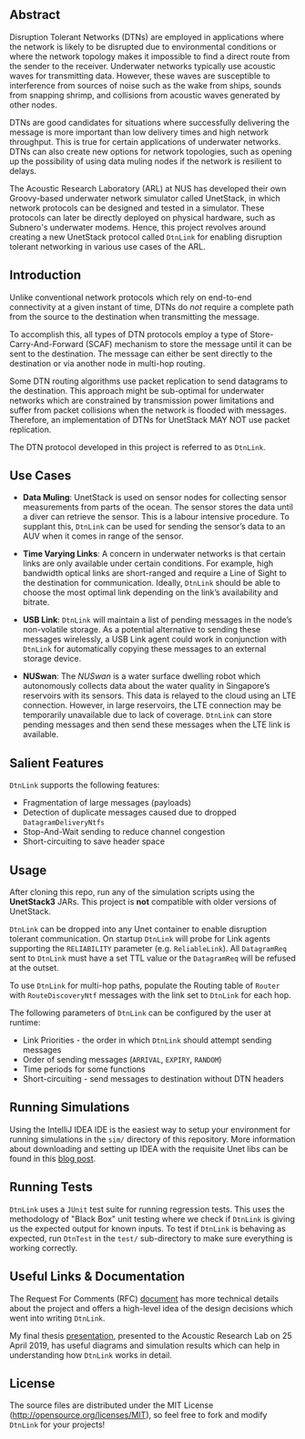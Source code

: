 Abstract
---------

Disruption Tolerant Networks (DTNs) are employed in applications where the network is likely to be disrupted due to environmental conditions or where the network topology makes it impossible to find a direct route from the sender to the receiver. Underwater networks typically use acoustic waves for transmitting data. However, these waves are susceptible to interference from sources of noise such as the wake from ships, sounds from snapping shrimp, and collisions from acoustic waves generated by other nodes.

DTNs are good candidates for situations where successfully delivering the message is more important than low delivery times and high network throughput. This is true for certain applications of underwater networks. DTNs can also create new options for network topologies, such as opening up the possibility of using data muling nodes if the network is resilient to delays.

The Acoustic Research Laboratory (ARL) at NUS has developed their own Groovy-based underwater network simulator called UnetStack, in which network protocols can be designed and tested in a simulator. These protocols can later be directly deployed on physical hardware, such as Subnero's underwater modems. Hence, this project revolves around creating a new UnetStack protocol called `DtnLink` for enabling disruption tolerant networking in various use cases of the ARL.

Introduction
---------
Unlike conventional network protocols which rely on end-to-end
connectivity at a given instant of time, DTNs do *not* require a
complete path from the source to the destination when transmitting the
message.

To accomplish this, all types of DTN protocols employ a type of
Store-Carry-And-Forward (SCAF) mechanism to store the message until it
can be sent to the destination. The message can either be sent directly
to the destination or via another node in multi-hop routing.

Some DTN routing algorithms use packet replication to send datagrams to
the destination. This approach might be sub-optimal for underwater
networks which are constrained by transmission power limitations and
suffer from packet collisions when the network is flooded with messages.
Therefore, an implementation of DTNs for UnetStack MAY NOT use packet
replication.

The DTN protocol developed in this project is referred to as `DtnLink`.

Use Cases
---------

-   **Data Muling**: UnetStack is used on sensor nodes for collecting
    sensor measurements from parts of the ocean. The sensor stores the
    data until a diver can retrieve the sensor. This is a labour
    intensive procedure. To supplant this, `DtnLink` can be used for
    sending the sensor’s data to an AUV when it comes in range of the
    sensor.

-   **Time Varying Links**: A concern in underwater networks is that
    certain links are only available under certain conditions. For
    example, high bandwidth optical links are short-ranged and require a
    Line of Sight to the destination for communication. Ideally,
    `DtnLink` should be able to choose the most optimal link
    depending on the link’s availability and bitrate.

-   **USB Link**: `DtnLink` will maintain a list of pending messages
    in the node’s non-volatile storage. As a potential alternative to
    sending these messages wirelessly, a USB Link agent could work in
    conjunction with `DtnLink` for automatically copying these
    messages to an external storage device.

-   **NUSwan**: The *NUSwan* is a water surface dwelling robot which
    autonomously collects data about the water quality in Singapore’s
    reservoirs with its sensors. This data is relayed to the cloud using
    an LTE connection. However, in large reservoirs, the LTE connection
    may be temporarily unavailable due to lack of coverage.
    `DtnLink` can store pending messages and then send these
    messages when the LTE link is available.

Salient Features
---------

`DtnLink` supports the following features:
- Fragmentation of large messages (payloads)
- Detection of duplicate messages caused due to dropped `DatagramDeliveryNtfs`
- Stop-And-Wait sending to reduce channel congestion
- Short-circuiting to save header space

Usage
---------

After cloning this repo, run any of the simulation scripts using the **UnetStack3** JARs. This project is **not** compatible with older versions of UnetStack.

`DtnLink` can be dropped into any Unet container to enable disruption tolerant communication. On startup `DtnLink` will probe for Link agents supporting the `RELIABILITY` parameter (e.g. `ReliableLink`). All `DatagramReq` sent to `DtnLink` must have a set TTL value or the `DatagramReq` will be refused at the outset.

To use `DtnLink` for multi-hop paths, populate the Routing table of `Router` with `RouteDiscoveryNtf` messages with the link set to `DtnLink` for each hop.

The following parameters of `DtnLink` can be configured by the user at runtime:

- Link Priorities - the order in which `DtnLink` should attempt sending messages
- Order of sending messages (`ARRIVAL`, `EXPIRY`, `RANDOM`)
- Time periods for some functions
- Short-circuiting - send messages to destination without DTN headers

Running Simulations
---------
Using the IntelliJ IDEA IDE is the easiest way to setup your environment for running simulations in the `sim/` directory of this repository. More information about downloading and setting up IDEA with the requisite Unet libs can be found in this [blog post](https://blog.unetstack.net/using-idea-with-unetstack).

Running Tests
---------
`DtnLink` uses a `JUnit` test suite for running regression tests. This uses the methodology of "Black Box" unit testing where we check if `DtnLink` is giving us the expected output for known inputs. To test if `DtnLink` is behaving as expected, run `DtnTest` in the `test/` sub-directory to make sure everything is working correctly.

Useful Links & Documentation
---------
The Request For Comments (RFC) [document](https://www.dropbox.com/s/wudkpl2wkpygkpx/rfc.pdf?dl=0) has more technical details about the project and offers a high-level idea of the design decisions which went into writing `DtnLink`.

My final thesis [presentation](https://www.dropbox.com/s/g0t11y2k8fltjkb/final-presentation.pdf?dl=0), presented to the Acoustic Research Lab on 25 April 2019, has useful diagrams and simulation results which can help in understanding how `DtnLink` works in detail.

License
---------
The source files are distributed under the MIT License (http://opensource.org/licenses/MIT), so feel free to fork and modify `DtnLink` for your projects!
